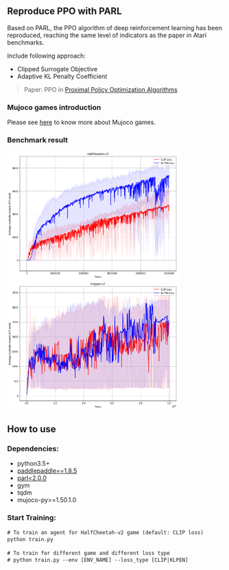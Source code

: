 ## Reproduce PPO with PARL
Based on PARL, the PPO algorithm of deep reinforcement learning has been reproduced, reaching the same level of indicators as the paper in Atari benchmarks.

Include following approach:
+ Clipped Surrogate Objective
+ Adaptive KL Penalty Coefficient

> Paper: PPO in [Proximal Policy Optimization Algorithms](https://arxiv.org/abs/1707.06347)

### Mujoco games introduction
Please see [here](https://github.com/openai/mujoco-py) to know more about Mujoco games.

### Benchmark result

<img src=".benchmark/PPO_HalfCheetah-v2.png" width = "400" height ="300" alt="PPO_HalfCheetah-v2" />  <img src=".benchmark/PPO_Hopper-v2.png" width = "400" height ="300" alt="PPO_Hopper-v2" />  

## How to use
### Dependencies:
+ python3.5+
+ [paddlepaddle==1.8.5](https://github.com/PaddlePaddle/Paddle)
+ [parl<2.0.0](https://github.com/PaddlePaddle/PARL)
+ gym
+ tqdm
+ mujoco-py>=1.50.1.0

### Start Training:
```
# To train an agent for HalfCheetah-v2 game (default: CLIP loss)
python train.py

# To train for different game and different loss type
# python train.py --env [ENV_NAME] --loss_type [CLIP|KLPEN]
